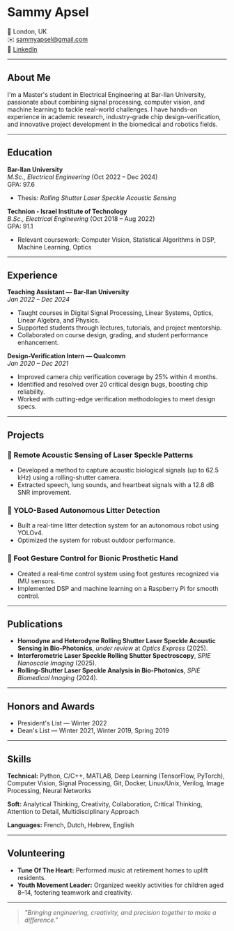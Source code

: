 # Sammy Apsel

📍 London, UK  
✉️ sammyapsel@gmail.com  
🔗 [LinkedIn](https://linkedin.com/in/sammyapsel/)

---

## About Me

I'm a Master's student in Electrical Engineering at Bar-Ilan University, passionate about combining signal processing, computer vision, and machine learning to tackle real-world challenges. I have hands-on experience in academic research, industry-grade chip design-verification, and innovative project development in the biomedical and robotics fields.

---

## Education

**Bar-Ilan University**  
*M.Sc., Electrical Engineering* (Oct 2022 – Dec 2024)  
GPA: 97.6  
- Thesis: *Rolling Shutter Laser Speckle Acoustic Sensing*

**Technion - Israel Institute of Technology**  
*B.Sc., Electrical Engineering* (Oct 2018 – Aug 2022)  
GPA: 91.1  
- Relevant coursework: Computer Vision, Statistical Algorithms in DSP, Machine Learning, Optics

---

## Experience

**Teaching Assistant — Bar-Ilan University**  
*Jan 2022 – Dec 2024*  
- Taught courses in Digital Signal Processing, Linear Systems, Optics, Linear Algebra, and Physics.
- Supported students through lectures, tutorials, and project mentorship.
- Collaborated on course design, grading, and student performance enhancement.

**Design-Verification Intern — Qualcomm**  
*Jan 2020 – Dec 2021*  
- Improved camera chip verification coverage by 25% within 4 months.
- Identified and resolved over 20 critical design bugs, boosting chip reliability.
- Worked with cutting-edge verification methodologies to meet design specs.

---

## Projects

### 🔹 Remote Acoustic Sensing of Laser Speckle Patterns
- Developed a method to capture acoustic biological signals (up to 62.5 kHz) using a rolling-shutter camera.
- Extracted speech, lung sounds, and heartbeat signals with a 12.8 dB SNR improvement.

### 🔹 YOLO-Based Autonomous Litter Detection
- Built a real-time litter detection system for an autonomous robot using YOLOv4.
- Optimized the system for robust outdoor performance.

### 🔹 Foot Gesture Control for Bionic Prosthetic Hand
- Created a real-time control system using foot gestures recognized via IMU sensors.
- Implemented DSP and machine learning on a Raspberry Pi for smooth control.

---

## Publications

- **Homodyne and Heterodyne Rolling Shutter Laser Speckle Acoustic Sensing in Bio-Photonics**, *under review* at *Optics Express* (2025).
- **Interferometric Laser Speckle Rolling Shutter Spectroscopy**, *SPIE Nanoscale Imaging* (2025).
- **Rolling-Shutter Laser Speckle Analysis in Bio-Photonics**, *SPIE Biomedical Imaging* (2024).

---

## Honors and Awards

- President's List — Winter 2022
- Dean's List — Winter 2021, Winter 2019, Spring 2019

---

## Skills

**Technical:** Python, C/C++, MATLAB, Deep Learning (TensorFlow, PyTorch), Computer Vision, Signal Processing, Git, Docker, Linux/Unix, Verilog, Image Processing, Neural Networks

**Soft:** Analytical Thinking, Creativity, Collaboration, Critical Thinking, Attention to Detail, Multidisciplinary Approach

**Languages:** French, Dutch, Hebrew, English

---

## Volunteering

- **Tune Of The Heart:** Performed music at retirement homes to uplift residents.
- **Youth Movement Leader:** Organized weekly activities for children aged 8–14, fostering teamwork and creativity.

---

> *"Bringing engineering, creativity, and precision together to make a difference."*
